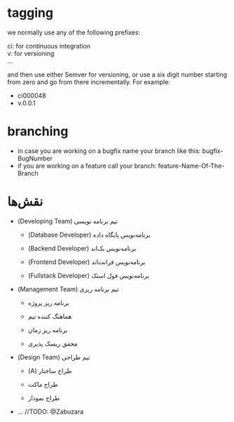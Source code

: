 # tagging
we normally use any of the following prefixes: 
    
ci: for continuous integration  
v: for versioning  
...

and then use either Semver for versioning, or use a six digit number starting from zero and go from there incrementally. For example:  
- ci000048  
- v.0.0.1  

# branching
- in case you are working on a bugfix name your branch like this: bugfix-BugNumber  
- if you are working on a feature call your branch: feature-Name-Of-The-Branch

<h1 dir="rtl" align="left">نقش‌ها</h1>
<ul>
    <li>
        <p dir="rtl" align="left">تیم برنامه نویسی (Developing Team)</p>
        <ul>
            <li>
                <p dir="rtl" align="left">برنامه‌نویس پایگاه داده (Database Developer)</p>
            </li>
            <li>
                <p dir="rtl" align="left">برنامه‌نویس بک‌اند (Backend Developer)</p>
            </li>
            <li>
                <p dir="rtl" align="left">برنامه‌نویس فرانت‌اند (Frontend Developer)</p>
            </li>
            <li>
                <p dir="rtl" align="left">برنامه‌نویس فول استک (Fullstack Developer)</p>
            </li>
        </ul>
    </li>
    <li>
        <p dir="rtl" align="left">تیم برنامه ریزی (Management Team)</p>
        <ul>
            <li>
                <p dir="rtl" align="left">برنامه ریز پروژه</p>
            </li>
            <li>
                <p dir="rtl" align="left">هماهنگ کننده تیم</p>
            </li>
            <li>
                <p dir="rtl" align="left">برنامه ریز زمان</p>
            </li>
            <li>
                <p dir="rtl" align="left">محقق ریسک پذیری</p>
            </li>
        </ul>
    </li>
    <li>
        <p dir="rtl" align="left">تیم طراحی (Design Team)</p>
        <ul>
            <li>
                <p dir="rtl" align="left">طراح ساختار (A)</p>
            </li>
            <li>
                <p dir="rtl" align="left">طراح ماکت</p>
            </li>
            <li>
                <p dir="rtl" align="left">طراح نمودار</p>
            </li>
        </ul>
    </li>
</ul>

  - ... //TODO: @Zabuzara
